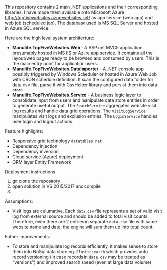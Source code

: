 This repository contains 2 main .NET applications and their corresponding libraries. I have made them available onto Microsoft Azure http://topfivewebsites.azurewebsites.net/ as app service (web app) and web job (scheduled job). The database used is MS SQL Server and hosted in Azure SQL service.

Here are the high level system architecture:
+ **Manulife.TopFiveWebsites.Web** - A ASP.net MVC5 application presumably hosted in MS IIS or Azure app service. It contains all the layout/web pages ready to be browsed and consumed by users. This is the main entry point for application users.
+ **Manulife.TopFiveWebsites.DataImporter** - A .NET console app possibly triggered by Windows Scheduler or hosted in Azure Web Job with CRON schedule definition. It scan the configured data folder for data.csv file, parse it with CsvHelper library and persist them into data store
+ **Manulife.TopFiveWebsites.Service** - A business logic layer to consolidate input from users and manipulate data store entities in order to generate useful output. The `SearchService` aggregates website visit log results and handle data grid operations. The `VisitLogService` manipulates visit logs and exclusion entries. The `LoginService` handles user login and logout actions.

Feature highlights:
+ Responsive grid technology `datatables.net`
+ Dependency injection
+ Dependency inversion
+ Cloud service (Azure) deployment
+ ORM layer Entity Framework

Deployment instructions
1. git clone the repository
1. open solution in VS 2015/2017 and compile
1. 

Assumptions:
+ Visit logs are culumative. Each `data.csv` file represents a set of valid visit log from external source and should be added to total visit counts. Therefore, even there are 2 entries in separate `data.csv` file with same website name and date, the engine will sum them up into total count.

Futher improvements:
+ To store and manipulate log records efficiently, it makes sense to store them into NoSql data store eg. `Elasticsearch` which provides auto record versioning (in case records in `data.csv` may be treated as "versions") and improved search speed (even at large data volume)
